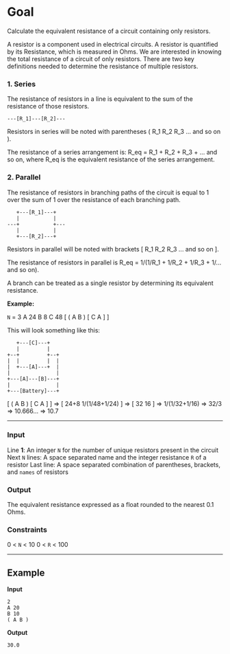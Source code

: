 # Goal
Calculate the equivalent resistance of a circuit containing only resistors.

A resistor is a component used in electrical circuits. A resistor is quantified by its Resistance, which is measured in Ohms. We are interested in knowing the total resistance of a circuit of only resistors. There are two key definitions needed to determine the resistance of multiple resistors.

### 1. Series

The resistance of resistors in a line is equivalent to the sum of the resistance of those resistors.

    ---[R_1]---[R_2]---

Resistors in series will be noted with parentheses ( R_1 R_2 R_3 ... and so on ).

The resistance of a series arrangement is: R_eq = R_1 + R_2 + R_3 + ... and so on, where R_eq is the equivalent resistance of the series arrangement.

### 2. Parallel

The resistance of resistors in branching paths of the circuit is equal to 1 over the sum of 1 over the resistance of each branching path.

       +---[R_1]---+
       |           |
    ---+           +---
       |           |
       +---[R_2]---+


Resistors in parallel will be noted with brackets [ R_1 R_2 R_3 ... and so on ].

The resistance of resistors in parallel is R_eq = 1/(1/R_1 + 1/R_2 + 1/R_3 + 1/... and so on).

A branch can be treated as a single resistor by determining its equivalent resistance.

**Example:**

`N` = 3
A 24
B 8
C 48
[ ( A B ) [ C A ] ]

This will look something like this:

       +---[C]---+
       |         |
    +--+         +--+
    |  |         |  |
    |  +---[A]---+  |
    |               |
    +---[A]---[B]---+
    |               |
    +---[Battery]---+

[ ( A B ) [ C A ] ] => [ 24+8 1/(1/48+1/24) ] => [ 32 16 ] => 1/(1/32+1/16) => 32/3 => 10.666... => 10.7

---

### Input
Line **1**: An integer `N` for the number of unique resistors present in the circuit
Next `N` lines: A space separated name and the integer resistance `R` of a resistor
Last line: A space separated combination of parentheses, brackets, and `names` of resistors

### Output
The equivalent resistance expressed as a float rounded to the nearest 0.1 Ohms.

### Constraints
0 < `N` < 10
0 < `R` < 100

---
## Example

**Input**
```
2
A 20
B 10
( A B )
```
**Output**
```
30.0
```
